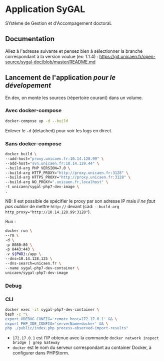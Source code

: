 # Application SyGAL

SYstème de Gestion et d'Accompagement doctoraL


## Documentation

Allez à l'adresse suivante et pensez bien à sélectionner la branche correspondant à la version voulue (ex: 1.1.4) : 
https://git.unicaen.fr/open-source/sygal-doc/blob/master/README.md 


## Lancement de l'application *pour le dévelopement*

En dev, on monte les sources (répertoire courant) dans un volume.

### Avec docker-compose

```bash
docker-compose up -d --build
```
    
Enlever le `-d` (detached) pour voir les logs en direct.

### Sans docker-compose

```bash
docker build \
--add-host="proxy.unicaen.fr:10.14.128.99" \
--add-host="svn.unicaen.fr:10.14.129.44" \
--build-arg PHP_VERSION=7.0 \
--build-arg HTTP_PROXY="http://proxy.unicaen.fr:3128" \
--build-arg HTTPS_PROXY="http://proxy.unicaen.fr:3128" \
--build-arg NO_PROXY=".unicaen.fr,localhost" \
-t unicaen/sygal-php7-dev-image \
.
```

NB: Il est possible de spécifier le proxy par son adresse IP mais 
*il ne faut pas oublier* de mettre `http://` devant 
(càd: `--build-arg http_proxy="http://10.14.128.99:3128"`).

Run :

```bash
docker run \
--rm \
-d \
-p 8080:80 \
-p 8443:443 \
-v ${PWD}:/app \
--dns=10.14.128.125 \
--dns-search=unicaen.fr \
--name sygal-php7-dev-container \
unicaen/sygal-php7-dev-image
```

### Debug

### CLI 

```bash
docker exec -it sygal-php7-dev-container \
bash -c "\
export XDEBUG_CONFIG='remote_host=172.17.0.1' && \
export PHP_IDE_CONFIG='serverName=docker' && \
php ./public/index.php process-observed-import-results"
```
        
- `172.17.0.1` est l'IP obtenue avec la commande `docker network inspect bridge | grep Gateway`
- `docker` est le nom du serveur correspondant au container Docker, à configurer dans PHPStorm.
